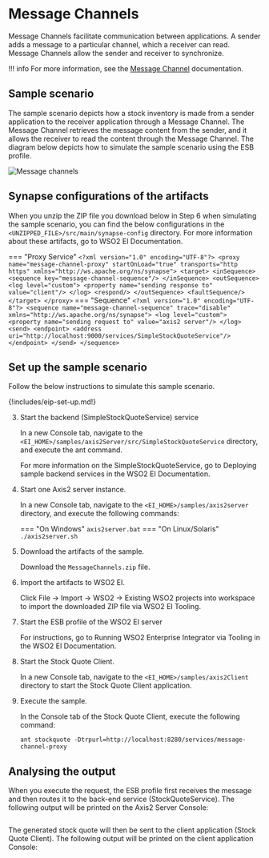 # Message Channels

Message Channels facilitate communication between applications. A sender adds a message to a particular channel, which a receiver can read. Message Channels allow the sender and receiver to synchronize.

!!! info
    For more information, see the [Message Channel](https://www.enterpriseintegrationpatterns.com/patterns/messaging/MessageChannel.html) documentation.

## Sample scenario

The sample scenario depicts how a stock inventory is made from a sender application to the receiver application through a Message Channel. The Message Channel retrieves the message content from the sender, and it allows the receiver to read the content through the Message Channel. The diagram below depicts how to simulate the sample scenario using the ESB profile.

![Message channels]({{base_path}}/assets/img/learn/enterprise-integration-patterns/messaging-systems/message-channels.png)

## Synapse configurations of the artifacts

When you unzip the ZIP file you download below in Step 6 when simulating the sample scenario, you can find the below configurations in the `<UNZIPPED_FILE>/src/main/synapse-config` directory. For more information about these artifacts, go to WSO2 EI Documentation.

=== "Proxy Service"
      ```
      <?xml version="1.0" encoding="UTF-8"?>
      <proxy name="message-channel-proxy" startOnLoad="true" transports="http https"
          xmlns="http://ws.apache.org/ns/synapse">
          <target>
              <inSequence>
                  <sequence key="message-channel-sequence"/>
              </inSequence>
              <outSequence>
                  <log level="custom">
                      <property name="sending response to" value="client"/>
                  </log>
                  <respond/>
              </outSequence>
              <faultSequence/>
          </target>
      </proxy>
      ```
=== "Sequence"
      ```
      <?xml version="1.0" encoding="UTF-8"?>
      <sequence name="message-channel-sequence" trace="disable"
          xmlns="http://ws.apache.org/ns/synapse">
          <log level="custom">
              <property name="sending request to" value="axis2 server"/>
          </log>
          <send>
              <endpoint>
                  <address uri="http://localhost:9000/services/SimpleStockQuoteService"/>
              </endpoint>
          </send>
      </sequence>
      ```

## Set up the sample scenario

Follow the below instructions to simulate this sample scenario.

{!includes/eip-set-up.md!}

3. Start the backend (SimpleStockQuoteService) service

    In a new Console tab, navigate to the `<EI_HOME>/samples/axis2Server/src/SimpleStockQuoteService` directory, and execute the ant command.

    For more information on the SimpleStockQuoteService, go to Deploying sample backend services in the WSO2 EI Documentation.

4. Start one Axis2 server instance.

    In a new Console tab, navigate to the `<EI_HOME>/samples/axis2server` directory, and execute the following commands:

    === "On Windows"
          ```
          axis2server.bat
          ```
    === "On Linux/Solaris"
          ```
          ./axis2server.sh
          ```

5. Download the artifacts of the sample.

    Download the `MessageChannels.zip` file.

6. Import the artifacts to WSO2 EI.

    Click File -> Import -> WSO2 -> Existing WSO2 projects into workspace to import the downloaded ZIP file via WSO2 EI Tooling.

7. Start the ESB profile of the WSO2 EI server

    For instructions, go to Running WSO2 Enterprise Integrator via Tooling in the WSO2 EI Documentation.

8. Start the Stock Quote Client.

    In a new Console tab, navigate to the `<EI_HOME>/samples/axis2Client` directory to start the Stock Quote Client application.

9. Execute the sample.

    In the Console tab of the Stock Quote Client, execute the following command:

    ```
    ant stockquote -Dtrpurl=http://localhost:8280/services/message-channel-proxy
    ```

## Analysing the output

When you execute the request, the ESB profile first receives the message and then routes it to the back-end service (StockQuoteService). The following output will be printed on the Axis2 Server Console:

```

```

The generated stock quote will then be sent to the client application (Stock Quote Client). The following output will be printed on the client application Console:

```

```
